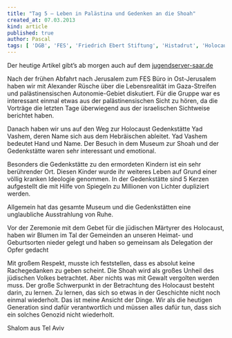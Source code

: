 ```yaml
---
title: "Tag 5 – Leben in Palästina und Gedenken an die Shoah"
created_at: 07.03.2013
kind: article
published: true
author: Pascal
tags: [ 'DGB', 'FES', 'Friedrich Ebert Stiftung', 'Histadrut', 'Holocaust', 'Israel', 'Konflikt', 'Palästina', 'Shoah' ]
---
```

Der heutige Artikel gibt’s ab morgen auch auf dem [jugendserver-saar.de](http://jugendserver-saar.de/ )

Nach der frühen Abfahrt nach Jerusalem zum FES Büro in Ost-Jerusalem haben wir mit Alexander Rüsche über die Lebensrealität im Gaza-Streifen und palästinensischen Autonomie-Gebiet diskutiert.
Für die Gruppe war es interessant einmal etwas aus der palästinensischen Sicht zu hören, da die Vorträge die letzten Tage überwiegend aus der israelischen Sichtweise berichtet haben.

<!-- more -->

Danach haben wir uns auf den Weg zur Holocaust Gedenkstätte Yad Vashem, deren Name sich aus dem Hebräischen ableitet. Yad Vashem bedeutet Hand und Name.
Der Besuch in dem Museum zur Shoah und der Gedenkstätte waren sehr interessant und emotional.

Besonders die Gedenkstätte zu den ermordeten Kindern ist ein sehr berührender Ort. Diesen Kinder wurde ihr weiteres Leben auf Grund einer völlig kranken Ideologie genommen. In der Gedenkstätte sind 5 Kerzen aufgestellt die mit Hilfe von Spiegeln zu Millionen von Lichter dupliziert werden.

Allgemein hat das gesamte Museum und die Gedenkstätten eine unglaubliche Ausstrahlung von Ruhe.

Vor der Zeremonie mit dem Gebet für die jüdischen Märtyrer des Holocaust, haben wir Blumen im Tal der Gemeinden an unseren Heimat- und Geburtsorten nieder gelegt und haben so gemeinsam als Delegation der Opfer gedacht

Mit großem Respekt, musste ich feststellen, dass es absolut keine Rachegedanken zu geben scheint. Die Shoah wird als großes Unheil des jüdischen Volkes betrachtet. Aber nichts was mit Gewalt vergolten werden muss.
Der große Schwerpunkt in der Betrachtung des Holocaust besteht darin, zu lernen. Zu lernen, das sich so etwas in der Geschichte nicht noch einmal wiederholt.
Das ist meine Ansicht der Dinge. Wir als die heutigen Generation sind dafür verantwortlich und müssen alles dafür tun, dass sich ein solches Genozid nicht wiederholt.

Shalom aus Tel Aviv